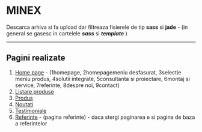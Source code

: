 MINEX
======
Descarca arhiva si fa upload dar filtreaza fisierele de tip **sass** si **jade** - (in general se gasesc in cartelele _**sass**_ si _**template**_ )

----------


Pagini realizate
-------------
1. [Home page](https://rawgit.com/cromozooom/minex/master/home.html) - (1homepage, 2homepagemeniu desfasurat, 3selectie meniu produs, 4solutii integrate, 5consultanta si proiectare, 6montaj si service, 7referinte, 8despre noi, 9contact)
2. [Listare produse](https://rawgit.com/cromozooom/minex/master/categ.html)
3. [Produs](https://rawgit.com/cromozooom/minex/master/prod.html)
4. [Noutati](https://rawgit.com/cromozooom/minex/master/noutati.html)
5. [Testimoniale](https://rawgit.com/cromozooom/minex/master/testimoniale.html)
6. [Referinte](https://rawgit.com/cromozooom/minex/master/referinte.html) - (pagina referinte) - daca stergi paginarea e si pagina de baza a referintelor